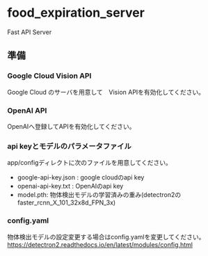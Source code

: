 # food_expiration_server
Fast API Server

## 準備
### Google Cloud Vision API
Google Cloud のサーバを用意して　Vision APIを有効化してください。

### OpenAI API
OpenAIへ登録してAPIを有効化してください。

### api keyとモデルのパラメータファイル 
app/configディレクトに次のファイルを用意してください。
- google-api-key.json : google cloudのapi key
- openai-api-key.txt : OpenAIのapi key
- model.pth: 物体検出モデルの学習済みの重み(detectron2のfaster_rcnn_X_101_32x8d_FPN_3x)

### config.yaml
物体検出モデルの設定変更する場合はconfig.yamlを変更してください。
https://detectron2.readthedocs.io/en/latest/modules/config.html

